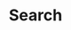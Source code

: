 ---
title: "Search"
layout: "search"
url: "/search"
placeholder: "Search my portfolio..."
summary: "search"
# description: "Search for any keyword..."
---